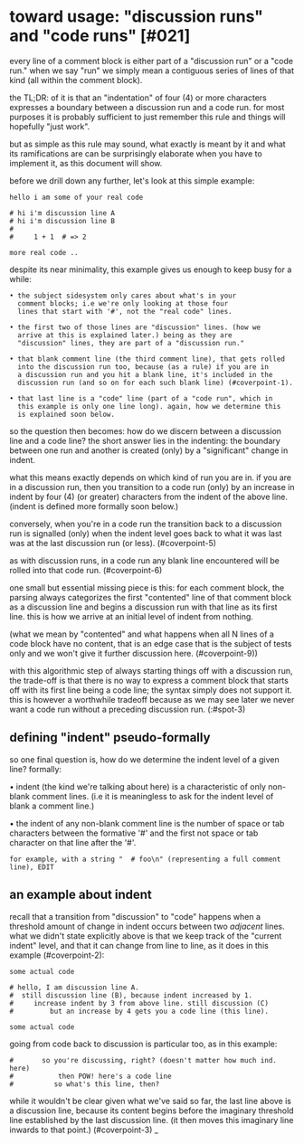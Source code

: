 # toward usage: "discussion runs" and "code runs" [#021]

every line of a comment block is either part of a "discussion run" or a
"code run." when we say "run" we simply mean a contiguous series of
lines of that kind (all within the comment block).

the TL;DR: of it is that an "indentation" of four (4) or more characters
expresses a boundary between a discussion run and a code run. for most
purposes it is probably sufficient to just remember this rule and things
will hopefully "just work".

but as simple as this rule may sound, what exactly is meant by it
and what its ramifications are can be surprisingly elaborate when you
have to implement it, as this document will show.

before we drill down any further, let's look at this simple example:

    hello i am some of your real code

    # hi i'm discussion line A
    # hi i'm discussion line B
    #
    #     1 + 1  # => 2

    more real code ..


despite its near minimality, this example gives us enough to keep busy
for a while:

    • the subject sidesystem only cares about what's in your
      comment blocks; i.e we're only looking at those four
      lines that start with '#', not the "real code" lines.

    • the first two of those lines are "discussion" lines. (how we
      arrive at this is explained later.) being as they are
      "discussion" lines, they are part of a "discussion run."

    • that blank comment line (the third comment line), that gets rolled
      into the discussion run too, because (as a rule) if you are in
      a discussion run and you hit a blank line, it's included in the
      discussion run (and so on for each such blank line) (#coverpoint-1).

    • that last line is a "code" line (part of a "code run", which in
      this example is only one line long). again, how we determine this
      is explained soon below.

so the question then becomes: how do we discern between a discussion
line and a code line? the short answer lies in the indenting: the
boundary between one run and another is created (only) by a "significant"
change in indent.

what this means exactly depends on which kind of run you are in. if you
are in a discussion run, then you transition to a code run (only) by an
increase in indent by four (4) (or greater) characters from the indent
of the above line. (indent is defined more formally soon below.)

conversely, when you're in a code run the transition back to a
discussion run is signalled (only) when the indent level goes back to
what it was last was at the last discussion run (or less). (#coverpoint-5)

as with discussion runs, in a code run any blank line encountered will be
rolled into that code run. (#coverpoint-6)

one small but essential missing piece is this: for each comment block,
the parsing always categorizes the first "contented" line of that comment
block as a discussion line and begins a discussion run with that line as
its first line. this is how we arrive at an initial level of indent from
nothing.

(what we mean by "contented" and what happens when all N lines of a code
block have no content, that is an edge case that is the subject of tests
only and we won't give it further discussion here. (#coverpoint-9))

with this algorithmic step of always starting things off with a
discussion run, the trade-off is that there is no way to express a comment
block that starts off with its first line being a code line; the syntax
simply does not support it. this is however a worthwhile tradeoff
because as we may see later we never want a code run without a preceding
discussion run. (:#spot-3)




## defining "indent" pseudo-formally

so one final question is, how do we determine the indent level of a
given line? formally:

  • indent (the kind we're talking about here) is a characteristic
    of only non-blank comment lines. (i.e it is meaningless to ask
    for the indent level of blank a comment line.)

  • the indent of any non-blank comment line is the number of space
    or tab characters between the formative '#' and the first not
    space or tab character on that line after the '#'.

    for example, with a string "  # foo\n" (representing a full comment
    line), EDIT



## an example about indent

recall that a transition from "discussion" to "code" happens when a
threshold amount of change in indent occurs between two *adjacent*
lines. what we didn't state explicitly above is that we keep track of the
"current indent" level, and that it can change from line to line,
as it does in this example (#coverpoint-2):

    some actual code

    # hello, I am discussion line A.
    #  still discussion line (B), because indent increased by 1.
    #     increase indent by 3 from above line. still discussion (C)
    #         but an increase by 4 gets you a code line (this line).

    some actual code


going from code back to discussion is particular too, as in this example:

    #       so you're discussing, right? (doesn't matter how much ind. here)
    #           then POW! here's a code line
    #          so what's this line, then?

while it wouldn't be clear given what we've said so far, the last line
above is a discussion line, because its content begins before the
imaginary threshold line established by the last discussion line.
(it then moves this imaginary line inwards to that point.) (#coverpoint-3)
_
